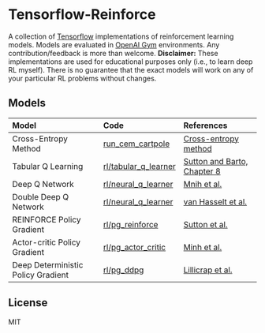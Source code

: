 # Tensorflow-Reinforce
A collection of [Tensorflow](https://www.tensorflow.org) implementations of reinforcement learning models. Models are evaluated in [OpenAI Gym](https://gym.openai.com) environments. Any contribution/feedback is more than welcome. **Disclaimer:** These implementations are used for educational purposes only (i.e., to learn deep RL myself). There is no guarantee that the exact models will work on any of your particular RL problems without changes.

Models
------
| Model          | Code           | References  |
|:-------------  |:-------------- |:------------|
| Cross-Entropy Method | [run_cem_cartpole](https://github.com/yukezhu/tensorflow-reinforce/blob/master/run_cem_cartpole.py) | [Cross-entropy method](https://en.wikipedia.org/wiki/Cross-entropy_method) |
| Tabular Q Learning | [rl/tabular_q_learner](https://github.com/yukezhu/tensorflow-reinforce/blob/master/rl/tabular_q_learner.py) | [Sutton and Barto, Chapter 8](http://people.inf.elte.hu/lorincz/Files/RL_2006/SuttonBook.pdf) |
| Deep Q Network | [rl/neural_q_learner](https://github.com/yukezhu/tensorflow-reinforce/blob/master/rl/neural_q_learner.py) | [Mnih et al.](http://www.nature.com/nature/journal/v518/n7540/full/nature14236.html) |
| Double Deep Q Network | [rl/neural_q_learner](https://github.com/yukezhu/tensorflow-reinforce/blob/master/rl/neural_q_learner.py) | [van Hasselt et al.](http://arxiv.org/abs/1509.06461) |
| REINFORCE Policy Gradient | [rl/pg_reinforce](https://github.com/yukezhu/tensorflow-reinforce/blob/master/rl/pg_reinforce.py) | [Sutton et al.](https://webdocs.cs.ualberta.ca/~sutton/papers/SMSM-NIPS99.pdf) |
| Actor-critic Policy Gradient | [rl/pg_actor_critic](https://github.com/yukezhu/tensorflow-reinforce/blob/master/rl/pg_actor_critic.py) | [Minh et al.](https://arxiv.org/abs/1602.01783) |
| Deep Deterministic Policy Gradient | [rl/pg_ddpg](https://github.com/yukezhu/tensorflow-reinforce/blob/master/rl/pg_ddpg.py) | [Lillicrap et al.](https://arxiv.org/abs/1509.02971) |

License
-------
MIT
